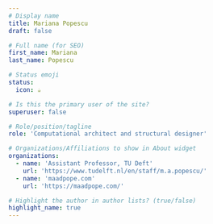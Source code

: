 ```yaml
---
# Display name
title: Mariana Popescu
draft: false

# Full name (for SEO)
first_name: Mariana
last_name: Popescu

# Status emoji
status:
  icon: ☕️

# Is this the primary user of the site?
superuser: false

# Role/position/tagline
role: 'Computational architect and structural designer'

# Organizations/Affiliations to show in About widget
organizations:
  - name: 'Assistant Professor, TU Deft'
    url: 'https://www.tudelft.nl/en/staff/m.a.popescu/'
  - name: 'maadpope.com'
    url: 'https://maadpope.com/'

# Highlight the author in author lists? (true/false)
highlight_name: true
---
```

